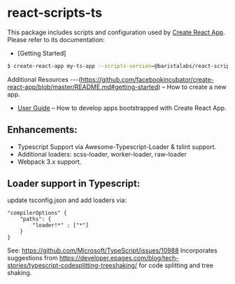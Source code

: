 # react-scripts-ts

This package includes scripts and configuration used by [Create React App](https://github.com/facebookincubator/create-react-app).<br>
Please refer to its documentation:

* [Getting Started]

``` bash
$ create-react-app my-ts-app --scripts-version=@baristalabs/react-scripts-ts
```

Additional Resources
---(https://github.com/facebookincubator/create-react-app/blob/master/README.md#getting-started) – How to create a new app.
* [User Guide](https://github.com/facebookincubator/create-react-app/blob/master/packages/react-scripts/template/README.md) – How to develop apps bootstrapped with Create React App.

Enhancements:
---
 - Typescript Support via Awesome-Typescript-Loader & tslint support.
- Additional loaders: scss-loader, worker-loader, raw-loader
- Webpack 3.x support.

Loader support in Typescript:
---

update tsconfig.json and add loaders via:

```
"compilerOptions" {
    "paths": {
        "loader!*" : ["*"]
    }
}
```

See: https://github.com/Microsoft/TypeScript/issues/10988
Incorporates suggestions from https://developer.epages.com/blog/tech-stories/typescript-codesplitting-treeshaking/ for code splitting and tree shaking.